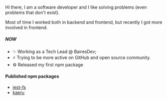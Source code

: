 Hi there, I am a software developer and I like solving problems (even problems that don't exist).

Most of time I worked both in backend and frontend, but recently I got more involved in frontend.

##### NOW

- ✨ Working as a Tech Lead @ BairesDev;
- ⚡️ Trying to be more active on GitHub and open source community.
- ⚙️ Released my first npm package

#### Published npm packages

- [jest-fs](https://www.npmjs.com/package/jest-fs)
- [kaeru](https://www.npmjs.com/package/kaeru)
